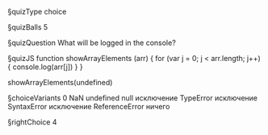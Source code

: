 §quizType
choice

§quizBalls
5

§quizQuestion
What will be logged in the console?



§quizJS
function showArrayElements (arr) {
  for (var j = 0; j < arr.length; j++) {
    console.log(arr[j])
  }
}

showArrayElements(undefined)




§choiceVariants
0
NaN
undefined
null
исключение TypeError
исключение SyntaxError
исключение ReferenceError
ничего


§rightChoice
4
